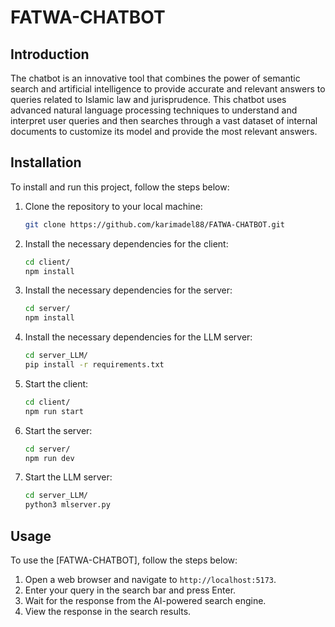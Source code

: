 # FATWA-CHATBOT

## Introduction
The chatbot is an innovative tool that combines the power of semantic search and artificial intelligence to provide accurate and relevant answers to queries related to Islamic law and jurisprudence. This chatbot uses advanced natural language processing techniques to understand and interpret user queries and then searches through a vast dataset of internal documents to customize its model and provide the most relevant answers.

## Installation

To install and run this project, follow the steps below:

1. Clone the repository to your local machine:

   ```bash
   git clone https://github.com/karimadel88/FATWA-CHATBOT.git
   ```

2. Install the necessary dependencies for the client:

   ```bash
   cd client/
   npm install
   ```

3. Install the necessary dependencies for the server:

   ```bash
   cd server/
   npm install
   ```

4. Install the necessary dependencies for the LLM server:

   ```bash
   cd server_LLM/
   pip install -r requirements.txt
   ```

5. Start the client:

   ```bash
   cd client/
   npm run start
   ```

6. Start the server:

   ```bash
   cd server/
   npm run dev
   ```

7. Start the LLM server:

   ```bash
   cd server_LLM/
   python3 mlserver.py
   ```

## Usage

To use the [FATWA-CHATBOT], follow the steps below:

1. Open a web browser and navigate to `http://localhost:5173`.
2. Enter your query in the search bar and press Enter.
3. Wait for the response from the AI-powered search engine.
4. View the response in the search results.
